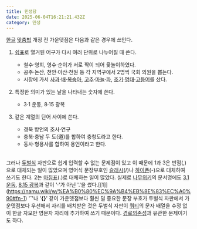 ```yaml
---
title: 민생당
date: 2025-06-04T16:21:21.432Z
category: 민생
---
```

<!--StartFragment-->

[한글](https://namu.wiki/w/%ED%95%9C%EA%B8%80 "한글") [맞춤법](https://namu.wiki/w/%EB%A7%9E%EC%B6%A4%EB%B2%95 "맞춤법") 개정 전 가운뎃점은 다음과 같은 경우에 쓰인다.

1. [쉼표](https://namu.wiki/w/%EC%89%BC%ED%91%9C "쉼표")로 열거된 어구가 다시 여러 단위로 나누어질 때 쓴다.

   * 철수·영희, 영수·순이가 서로 짝이 되어 윷놀이하였다.
   * 공주·논산, 천안·아산·천원 등 각 지역구에서 2명씩 국회 의원을 뽑는다.
   * 시장에 가서 [사과](https://namu.wiki/w/%EC%82%AC%EA%B3%BC "사과")·[배](https://namu.wiki/w/%EB%B0%B0 "배")·[복숭아](https://namu.wiki/w/%EB%B3%B5%EC%88%AD%EC%95%84 "복숭아"), [고추](https://namu.wiki/w/%EA%B3%A0%EC%B6%94 "고추")·[마늘](https://namu.wiki/w/%EB%A7%88%EB%8A%98 "마늘")·[파](https://namu.wiki/w/%ED%8C%8C#s-1.1 "파"), [조기](https://namu.wiki/w/%EC%A1%B0%EA%B8%B0 "조기")·[명태](https://namu.wiki/w/%EB%AA%85%ED%83%9C "명태")·[고등어](https://namu.wiki/w/%EA%B3%A0%EB%93%B1%EC%96%B4 "고등어")를 샀다.
2. 특정한 의미가 있는 날을 나타내는 숫자에 쓴다.

   * 3·1 운동, 8·15 광복
3. 같은 계열의 단어 사이에 쓴다.

   * 경북 방언의 조사·연구
   * 충북·충남 두 도(道)를 합하여 충청도라고 한다.
   * 동사·형용사를 합하여 용언이라고 한다.

\
그러나 [두벌식](https://namu.wiki/w/%EB%91%90%EB%B2%8C%EC%8B%9D "두벌식") 자판으로 쉽게 입력할 수 없는 문제점이 있고 이 때문에 1과 3은 반점(,)으로 대체되는 일이 많았으며 영어식 문장부호인 [슬래시](https://namu.wiki/w// "/")(/)나 [하이픈](https://namu.wiki/w/%ED%95%98%EC%9D%B4%ED%94%88 "하이픈")(-)으로 대체하여 쓰기도 한다. 2는 [마침표](https://namu.wiki/w/%EB%A7%88%EC%B9%A8%ED%91%9C "마침표")(.)로 대체하는 일이 많았다. 실제로 [나무위키](https://namu.wiki/w/%EB%82%98%EB%AC%B4%EC%9C%84%ED%82%A4 "나무위키")의 문서명에도 [3.1 운동](https://namu.wiki/w/3.1%20%EC%9A%B4%EB%8F%99 "3.1 운동"), [8.15 광복](https://namu.wiki/w/8.15%20%EA%B4%91%EB%B3%B5 "8.15 광복")과 같이 '·'가 아닌 '.'을 썼다.[\[1]](https://namu.wiki/w/%EA%B0%80%EC%9A%B4%EB%8E%83%EC%A0%90#fn-1) '**`**'나 '**{}**' 같이 가운뎃점보다 훨씬 덜 중요한 문장 부호가 두벌식 자판에서 가운뎃점보다 우선해서 자리를 배치받은 것은 두벌식 자판이 [쿼티](https://namu.wiki/w/QWERTY "QWERTY")의 문자 배열을 수정 없이 한글 자모만 영문자 자리에 추가하여 쓰기 때문이다. [경로의존성](https://namu.wiki/w/%EA%B2%BD%EB%A1%9C%EC%9D%98%EC%A1%B4%EC%84%B1 "경로의존성")과 유관한 문제이기도 하다.

<!--EndFragment-->